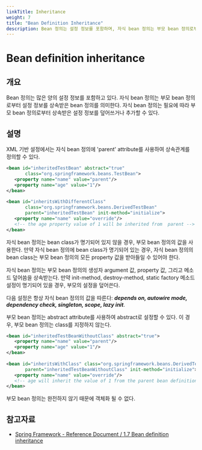 ```yaml
---
linkTitle: Inheritance
weight: 7
title: "Bean Definition Inheritance"
description: Bean 정의는 설정 정보를 포함하며, 자식 bean 정의는 부모 bean 정의로부터 설정 정보를 상속받는다. 자식 bean 정의는 부모로부터 상속받은 설정 정보를 필요에 따라 덮어쓰거나 추가할 수 있다.
---
```

# Bean definition inheritance

## 개요

 Bean 정의는 많은 양의 설정 정보를 포함하고 있다. 자식 bean 정의는 부모 bean 정의로부터 설정 정보를 상속받은 bean 정의를 의미한다. 자식 bean 정의는 필요에 따라 부모 bean 정의로부터 상속받은 설정 정보를 덮어쓰거나 추가할 수 있다.

## 설명

 XML 기반 설정에서는 자식 bean 정의에 'parent' attribute를 사용하여 상속관계를 정의할 수 있다.

 ```xml
<bean id="inheritedTestBean" abstract="true"
        class="org.springframework.beans.TestBean">
    <property name="name" value="parent"/>
    <property name="age" value="1"/>
</bean>
 
<bean id="inheritsWithDifferentClass"
        class="org.springframework.beans.DerivedTestBean"
        parent="inheritedTestBean" init-method="initialize">
    <property name="name" value="override"/>
    <!-- the age property value of 1 will be inherited from  parent -->
</bean>
```

 자식 bean 정의는 bean class가 명기되어 있지 않을 경우, 부모 bean 정의의 값을 사용한다. 만약 자식 bean 정의에 bean class가 명기되어 있는 경우, 자식 bean 정의의 bean class는 부모 bean 정의의 모든 property 값을 받아들일 수 있어야 한다.

 자식 bean 정의는 부모 bean 정의의 생성자 argument 값, property 값, 그리고 메소드 덮어씀을 상속받는다. 만약 init-method, destroy-method, static factory 메소드 설정이 명기되어 있을 경우, 부모의 설정을 덮어쓴다.

 다음 설정은 항상 자식 bean 정의의 값을 따른다: ***depends on, autowire mode, dependency check, singleton, scope, lazy init***.

 부모 bean 정의는 abstract attribute를 사용하여 abstract로 설정할 수 있다. 이 경우, 부모 bean 정의는 class를 지정하지 않는다.

 ```xml
<bean id="inheritedTestBeanWithoutClass" abstract="true">
    <property name="name" value="parent"/>
    <property name="age" value="1"/>
</bean>
 
<bean id="inheritsWithClass" class="org.springframework.beans.DerivedTestBean"
        parent="inheritedTestBeanWithoutClass" init-method="initialize">
    <property name="name" value="override"/>
    <!-- age will inherit the value of 1 from the parent bean definition-->
</bean>
```

 부모 bean 정의는 완전하지 않기 때문에 객체화 될 수 없다.

## 참고자료

*   [Spring Framework - Reference Document / 1.7 Bean definition inheritance](https://docs.spring.io/spring-framework/docs/5.3.27/reference/html/core.html#beans-child-bean-definitions)
